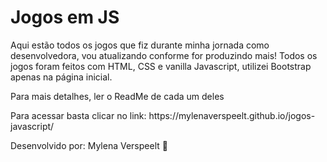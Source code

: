 # Jogos em JS

<p>Aqui estão todos os jogos que fiz durante minha jornada como desenvolvedora, vou atualizando conforme for produzindo mais! Todos os jogos foram feitos com HTML, CSS e vanilla Javascript, utilizei Bootstrap apenas na página inicial.</p>
<p>Para mais detalhes, ler o ReadMe de cada um deles</p>
<p>Para acessar basta clicar no link:  https://mylenaverspeelt.github.io/jogos-javascript/ </p>
<p>Desenvolvido por: Mylena Verspeelt 🌻</p>
